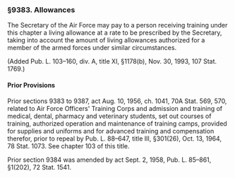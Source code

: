 ### §9383. Allowances ###

The Secretary of the Air Force may pay to a person receiving training under this chapter a living allowance at a rate to be prescribed by the Secretary, taking into account the amount of living allowances authorized for a member of the armed forces under similar circumstances.

(Added Pub. L. 103–160, div. A, title XI, §1178(b), Nov. 30, 1993, 107 Stat. 1769.)

#### Prior Provisions ####

Prior sections 9383 to 9387, act Aug. 10, 1956, ch. 1041, 70A Stat. 569, 570, related to Air Force Officers' Training Corps and admission and training of medical, dental, pharmacy and veterinary students, set out courses of training, authorized operation and maintenance of training camps, provided for supplies and uniforms and for advanced training and compensation therefor, prior to repeal by Pub. L. 88–647, title III, §301(26), Oct. 13, 1964, 78 Stat. 1073. See chapter 103 of this title.

Prior section 9384 was amended by act Sept. 2, 1958, Pub. L. 85–861, §1(202), 72 Stat. 1541.